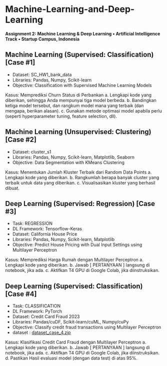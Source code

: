 # Machine-Learning-and-Deep-Learning
 **Assignment 2: Machine Learning & Deep Learning • Artificial Intelligence Track • Startup Campus, Indonesia**

## Machine Learning (Supervised: Classification) [Case #1]
- Dataset: SC_HW1_bank_data
- Libraries: Pandas, Numpy, Scikit-learn
- Objective: Classification with Supervised Machine Learning Models

Kasus:
Memprediksi Churn Status di Perbankan
a. Lengkapi kode yang diberikan, sehingga Anda mempunyai tiga model berbeda.
b. Bandingkan ketiga model tersebut, dan rangkum model mana yang terbaik (dan mengapa, berikan alasan).
c. Gunakan metode optimasi model apabila perlu (seperti hyperparameter tuning, feature selection, dll).

## Machine Learning (Unsupervised: Clustering) [Case #2]
- Dataset: cluster_s1
- Libraries: Pandas, Numpy, Scikit-learn, Matplotlib, Seaborn
- Objective: Data Segmentation with KMeans Clustering

Kasus:
Menentukan Jumlah Kluster Terbaik dari Random Data Points
a. Lengkapi kode yang diberikan.
b. Rangkumlah berapa banyak cluster yang terbaik untuk data yang diberikan.
c. Visualisasikan kluster yang berhasil dibuat.


## Deep Learning (Supervised: Regression) [Case #3]
- Task: REGRESSION
- DL Framework: Tensorflow-Keras
- Dataset: California House Price
- Libraries: Pandas, Numpy, Scikit-learn, Matplotlib
- Objective: Predict House Pricing with Dual Input Settings using Multilayer Perceptron

Kasus:
Memprediksi Harga Rumah dengan Multilayer Perceptron
a. Lengkapi kode yang diberikan.
b. Jawab [ PERTANYAAN ] langsung di notebook, jika ada.
c. Aktifkan T4 GPU di Google Colab, jika diinstruksikan.


## Deep Learning (Supervised: Classification) [Case #4]
- Task: CLASSIFICATION
- DL Framework: PyTorch
- Dataset: Credit Card Fraud 2023
- Libraries: Pandas/cuDF, Scikit-learn/cuML, Numpy/cuPy
- Objective: Classify credit fraud transactions using Multilayer Perceptron
- dataset : [dataset_case_4.zip](https://drive.google.com/file/d/1PoU9AfbdX3Fnt5PvGbnOn99SDFgb7too/view)

Kasus:
Klasifikasi Credit Card Fraud dengan Multilayer Perceptron
a. Lengkapi kode yang diberikan.
b. Jawab [ PERTANYAAN ] langsung di notebook, jika ada.
c. Aktifkan T4 GPU di Google Colab, jika diinstruksikan.
d. Pastikan Hasil evaluasi model (dengan data test) di atas 95%.
